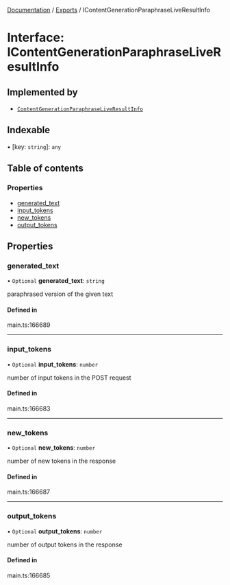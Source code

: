 [Documentation](../README.md) / [Exports](../modules.md) / IContentGenerationParaphraseLiveResultInfo

# Interface: IContentGenerationParaphraseLiveResultInfo

## Implemented by

- [`ContentGenerationParaphraseLiveResultInfo`](../classes/ContentGenerationParaphraseLiveResultInfo.md)

## Indexable

▪ [key: `string`]: `any`

## Table of contents

### Properties

- [generated\_text](IContentGenerationParaphraseLiveResultInfo.md#generated_text)
- [input\_tokens](IContentGenerationParaphraseLiveResultInfo.md#input_tokens)
- [new\_tokens](IContentGenerationParaphraseLiveResultInfo.md#new_tokens)
- [output\_tokens](IContentGenerationParaphraseLiveResultInfo.md#output_tokens)

## Properties

### generated\_text

• `Optional` **generated\_text**: `string`

paraphrased version of the given text

#### Defined in

main.ts:166689

___

### input\_tokens

• `Optional` **input\_tokens**: `number`

number of input tokens in the POST request

#### Defined in

main.ts:166683

___

### new\_tokens

• `Optional` **new\_tokens**: `number`

number of new tokens in the response

#### Defined in

main.ts:166687

___

### output\_tokens

• `Optional` **output\_tokens**: `number`

number of output tokens in the response

#### Defined in

main.ts:166685
